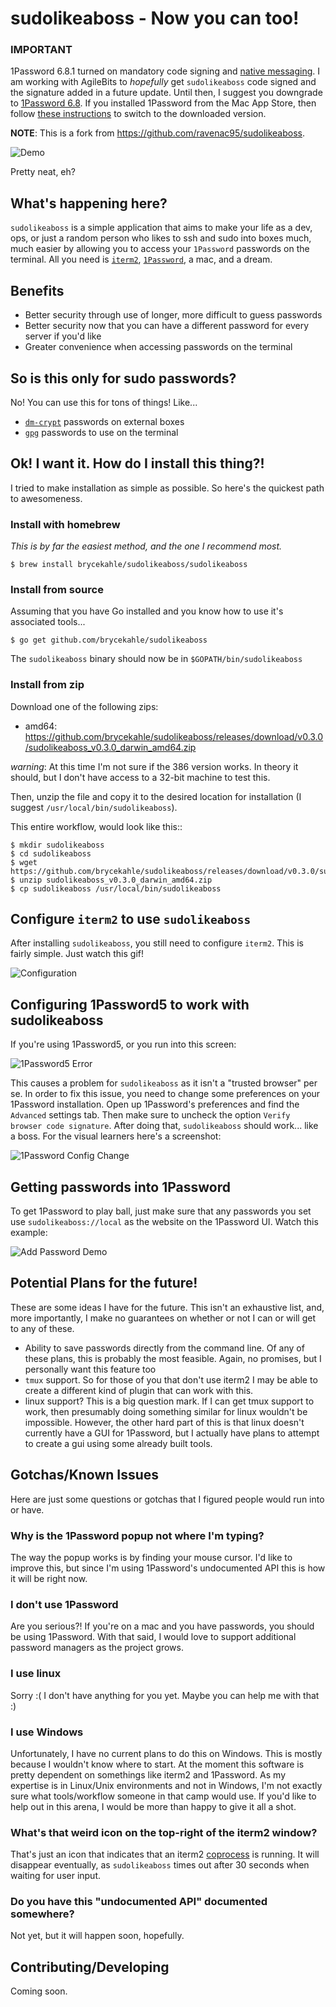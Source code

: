 # sudolikeaboss - Now you can too!

### IMPORTANT
1Password 6.8.1 turned on mandatory code signing and [native messaging](https://developer.mozilla.org/en-US/Add-ons/WebExtensions/Native_messaging).
I am working with AgileBits to *hopefully* get `sudolikeaboss` code signed and the signature added in a future update. Until then, I suggest you
downgrade to [1Password 6.8](https://cache.agilebits.com/dist/1P/mac4/1Password-6.8.pkg).
If you installed 1Password from the Mac App Store, then follow [these instructions](https://support.1password.com/switch-from-mac-app-store/) to switch to the downloaded version.


**NOTE**: This is a fork from https://github.com/ravenac95/sudolikeaboss.

![Demo](https://raw.githubusercontent.com/ravenac95/readme-images/master/sudolikeaboss/demo.gif)

Pretty neat, eh?

## What's happening here?

`sudolikeaboss` is a simple application that aims to make your life as a dev, ops, or just a random person who likes to ssh and sudo into boxes much, much easier by allowing you to access your `1Password` passwords on the terminal.
All you need is [`iterm2`](https://iterm2.com/), [`1Password`](https://agilebits.com/onepassword), a mac, and a dream.

## Benefits

- Better security through use of longer, more difficult to guess passwords
- Better security now that you can have a different password for every server if you'd like
- Greater convenience when accessing passwords on the terminal


## So is this only for sudo passwords?

No! You can use this for tons of things! Like...

- [`dm-crypt`](https://code.google.com/p/cryptsetup/wiki/DMCrypt) passwords on external boxes
- [`gpg`](https://www.gnupg.org/) passwords to use on the terminal

## Ok! I want it. How do I install this thing?!

I tried to make installation as simple as possible. So here's the quickest path to awesomeness.

### Install with homebrew

*This is by far the easiest method, and the one I recommend most.*

```
$ brew install brycekahle/sudolikeaboss/sudolikeaboss
```

### Install from source

Assuming that you have Go installed and you know how to use it's associated tools...

``` 
$ go get github.com/brycekahle/sudolikeaboss
```

The `sudolikeaboss` binary should now be in `$GOPATH/bin/sudolikeaboss`

### Install from zip

Download one of the following zips:

- amd64: https://github.com/brycekahle/sudolikeaboss/releases/download/v0.3.0/sudolikeaboss_v0.3.0_darwin_amd64.zip

*warning*: At this time I'm not sure if the 386 version works. In theory it should, but I don't have access to a 32-bit machine to test this.

Then, unzip the file and copy it to the desired location for installation (I suggest `/usr/local/bin/sudolikeaboss`).

This entire workflow, would look like this::

```
$ mkdir sudolikeaboss
$ cd sudolikeaboss
$ wget https://github.com/brycekahle/sudolikeaboss/releases/download/v0.3.0/sudolikeaboss_v0.3.0_darwin_amd64.zip
$ unzip sudolikeaboss_v0.3.0_darwin_amd64.zip
$ cp sudolikeaboss /usr/local/bin/sudolikeaboss
```

## Configure `iterm2` to use `sudolikeaboss`

After installing `sudolikeaboss`, you still need to configure `iterm2`. This is fairly simple. Just watch this gif!

![Configuration](https://raw.githubusercontent.com/ravenac95/readme-images/master/sudolikeaboss/configuration.gif)


## Configuring 1Password5 to work with sudolikeaboss

If you're using 1Password5, or you run into this screen:

![1Password5 Error](https://raw.githubusercontent.com/ravenac95/readme-images/master/sudolikeaboss/cannot-fill-item-error-popup.png)

This causes a problem for `sudolikeaboss` as it isn't a "trusted browser" per se. In order to fix this issue, you need to change some preferences on your 1Password installation. Open up 1Password's preferences and find the 
`Advanced` settings tab. Then make sure to uncheck the option 
`Verify browser code signature`. After doing that, `sudolikeaboss` 
should work... like a boss. For the visual learners here's a screenshot:

![1Password Config Change](https://cloud.githubusercontent.com/assets/889219/6270365/a69a0726-b816-11e4-9b96-558ddeb00378.png)

## Getting passwords into 1Password

To get 1Password to play ball, just make sure that any passwords you set use `sudolikeaboss://local` as the website on the 1Password UI. Watch this example:

![Add Password Demo](https://raw.githubusercontent.com/ravenac95/readme-images/master/sudolikeaboss/add-password.gif)

## Potential Plans for the future!

These are some ideas I have for the future. This isn't an exhaustive list, and, more importantly, I make no guarantees on whether or not I can or will get to any of these.

- Ability to save passwords directly from the command line. Of any of these plans, this is probably the most feasible. Again, no promises, but I personally want this feature too
- ``tmux`` support. So for those of you that don't use iterm2 I may be able to create a different kind of plugin that can work with this.
- linux support? This is a big question mark. If I can get tmux support to work, then presumably doing something similar for linux wouldn't be impossible. However, the other hard part of this is that linux doesn't currently have a GUI for 1Password, but I actually have plans to attempt to create a gui using some already built tools.

## Gotchas/Known Issues

Here are just some questions or gotchas that I figured people would run into or have.

### Why is the 1Password popup not where I'm typing?

The way the popup works is by finding your mouse cursor. I'd like to improve this, but since I'm using 1Password's undocumented API this is how it will be right now.

### I don't use 1Password

Are you serious?! If you're on a mac and you have passwords, you should be using 1Password. With that said, I would love to support additional password managers as the project grows. 

### I use linux

Sorry :( I don't have anything for you yet. Maybe you can help me with that :)

### I use Windows

Unfortunately, I have no current plans to do this on Windows. This is mostly because I wouldn't know where to start. At the moment this software is pretty dependent on somethings like iterm2 and 1Password. As my expertise is in Linux/Unix environments and not in Windows, I'm not exactly sure what tools/workflow someone in that camp would use. If you'd like to help out in this arena, I would be more than happy to give it all a shot.

### What's that weird icon on the top-right of the iterm2 window?

That's just an icon that indicates that an iterm2 [coprocess](https://iterm2.com/coprocesses.html#/section/home) is running. It
will disappear eventually, as `sudolikeaboss` times out after 30 seconds when waiting for user input.

### Do you have this "undocumented API" documented somewhere?

Not yet, but it will happen soon, hopefully.

## Contributing/Developing

Coming soon.
